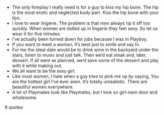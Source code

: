 - The only foreplay I really need is for a guy to kiss my hip bone. The hip is the most erotic and neglected body part. Kiss the hip bone with your lips.
 - I love to wear lingerie. The problem is that men always rip it off too quickly. When women are dolled up in lingerie they feel sexy. So let us wear it for five minutes.
 - I’ve actually been turned down for jobs because I was in Playboy.
 - If you want to meet a woman, it’s best just to smile and say hi.
 - For me the ideal date would be to drink wine in the backyard under the stars, listen to music and just talk. Then we’d eat steak and, later, dessert. If all went as planned, we’d save some of the dessert and play with it while making out.
 - We all want to be the sexy girl.
 - Like most women, I hate when a guy tries to pick me up by saying, You are the hottest girl I’ve ever seen. It’s totally unrealistic. There are beautiful women everywhere.
 - A lot of Playmates look like Playmates, but I look so girl-next-door and wholesome.

8 quotes